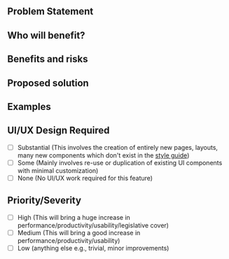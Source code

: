 ## Problem Statement
<!-- What is the issue being faced and needs addressing? !-->

## Who will benefit?
<!-- Will this fix a problem that only one user has, or will it benefit a lot of people !-->

## Benefits and risks
<!-- 
    What benefits does this bring?
        - enables useful new workflows and use cases for baserow
        - reduced support issues
        - automate labour intensive tasks
        
    What risks might this introduce?
        - potential security or data privacy issues 
        - complexity for user or technically
        - performance implications 
!-->

## Proposed solution
<!-- How would you like to see this issue resolved? !-->

## Examples
<!-- Are there any examples of this which exist in other software? !-->

## UI/UX Design Required 
<!-- Delete as appropriate. Please estimate how much UI and UX design work is required. !-->
- [ ] Substantial (This involves the creation of entirely new pages, layouts, many new components which don't exist in the [style guide](baserow.io/style-guide))
- [ ] Some (Mainly involves re-use or duplication of existing UI components with minimal customization)
- [ ] None (No UI/UX work required for this feature)

## Priority/Severity
<!-- Delete as appropriate. The priority and severity assigned may be different to this !-->
- [ ] High (This will bring a huge increase in performance/productivity/usability/legislative cover)
- [ ] Medium (This will bring a good increase in performance/productivity/usability)
- [ ] Low (anything else e.g., trivial, minor improvements)
